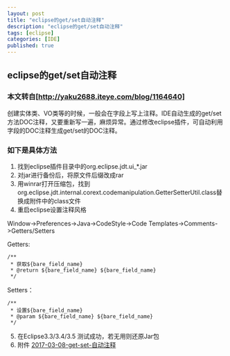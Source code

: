 ```yaml
---
layout: post
title: "eclipse的get/set自动注释"
description: "eclipse的get/set自动注释"
tags: [eclipse]
categories: [IDE]
published: true
---
```


## eclipse的get/set自动注释
### 本文转自[http://yaku2688.iteye.com/blog/1164640]

创建实体类、VO类等的时候，一般会在字段上写上注释。IDE自动生成的get/set方法DOC注释，又要重新写一遍，麻烦异常。通过修改eclipse插件，可自动利用字段的DOC注释生成get/set的DOC注释。

### 如下是具体方法

1. 找到eclipse插件目录中的org.eclipse.jdt.ui_*.jar
2. 对jar进行备份后，将原文件后缀改成rar
3. 用winrar打开压缩包，找到org.eclipse.jdt.internal.corext.codemanipulation.GetterSetterUtil.class替换成附件中的class文件
4. 重启eclipse设置注释风格

  Window->Preferences->Java->CodeStyle->Code Templates->Comments->Getters/Setters

  Getters:
```
/**  
 * 获取${bare_field_name}  
 * @return ${bare_field_name} ${bare_field_name}  
 */  
```

  Setters：
```
/**  
 * 设置${bare_field_name}  
 * @param ${bare_field_name} ${bare_field_name}  
 */  
```
5. 在Eclipse3.3/3.4/3.5 测试成功，若无用则还原Jar包
6. 附件 [2017-03-08-get-set-自动注释](/download/2017-03-08-get-set-自动注释.rar)
